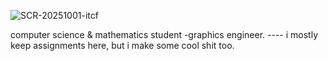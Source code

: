![SCR-20251001-itcf](https://github.com/user-attachments/assets/3ed33c68-b3f9-4d76-af94-088dcf440180)


computer science & mathematics student -graphics engineer. ---- i mostly keep assignments here, but i make some cool shit too.

